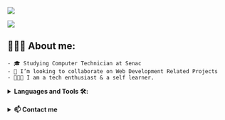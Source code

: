 ![](https://komarev.com/ghpvc/?username=your-github-fernandounger&color=E11F84)

![](https://readme-typing-svg.herokuapp.com/?font=Architects+Daughter&color=E11F84&size=25&lines=Hi👋🏻,+Welcome+to+my+Github+page;+I%27m+Fernando+Unger;Front-End+Developer)

## 👨🏻‍💻 About me:
    
    - 🎓 Studying Computer Technician at Senac
    - 👯 I’m looking to collaborate on Web Development Related Projects 
    - 👨🏻‍💻 I am a tech enthusiast & a self learner.
 
<details>
<summary><b>Languages and Tools 🛠:</b></summary>
  <br/>

![HTML5](https://img.shields.io/badge/HTML5-E11F84?style=for-the-badge&logo=html5&logoColor=white)
![CSS3](https://img.shields.io/badge/CSS3-E11F84?style=for-the-badge&logo=css3&logoColor=white)
![JavaScript](https://img.shields.io/badge/JavaScript-E11F84?style=for-the-badge&logo=javascript&logoColor=white)
![Bootstrap](https://img.shields.io/badge/Bootstrap-E11F84?style=for-the-badge&logo=bootstrap&logoColor=white)
![SASS](https://img.shields.io/badge/SASS-E11F84?style=for-the-badge&logo=sass&logoColor=white)
![MySQL](https://img.shields.io/badge/MySQL-E11F84?style=for-the-badge&logo=mysql&logoColor=white)
![GIT](https://img.shields.io/badge/GIT-E11F84?style=for-the-badge&logo=git&logoColor=white)
![Figma](https://img.shields.io/badge/FIGMA-E11F84?style=for-the-badge&logo=git&logoColor=white)


</details>
    <br>
<details>
    <summary> <b>📫 Contact me </b></summary>
    <br/>

[![Linkedin: Fernando Unger](https://img.shields.io/badge/-LINKEDIN-E11F84?style=for-the-badge&logo=linkedin&logoColor=white&link=https://www.linkedin.com/in/fernandounger/)](https://www.linkedin.com/in/fernandounger/)
[![Gmail Badge](https://img.shields.io/badge/Gmail-E11F84?style=for-the-badge&logo=gmail&logoColor=white&link=mailto:fdasilvaunger@gmail.com)](mailto:fdasilvaunger@gmail.com)

</details>
